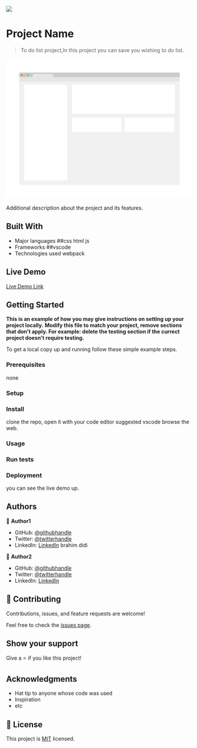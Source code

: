 ![](https://img.shields.io/badge/Microverse-blueviolet)

# Project Name

> To do list project,In this project you can save you wishing to do list.

![screenshot](./app_screenshot.png)

Additional description about the project and its features.

## Built With

- Major languages ##css html js
- Frameworks ##vscode
- Technologies used webpack

## Live Demo

[Live Demo Link](https://brahimdidi.github.io/Todolist-App/dist/index.html)


## Getting Started

**This is an example of how you may give instructions on setting up your project locally.**
**Modify this file to match your project, remove sections that don't apply. For example: delete the testing section if the currect project doesn't require testing.**


To get a local copy up and running follow these simple example steps.

### Prerequisites
none

### Setup

### Install
clone the repo, open it with your code editor 
suggested vscode browse the web.

### Usage

### Run tests

### Deployment

you can see the live demo up.

## Authors

👤 **Author1**

- GitHub: [@githubhandle](https://github.com/githubhandle)
- Twitter: [@twitterhandle](https://twitter.com/twitterhandle)
- LinkedIn: [LinkedIn](https://linkedin.com/in/linkedinhandle)
brahim didi

👤 **Author2**

- GitHub: [@githubhandle](https://github.com/githubhandle)
- Twitter: [@twitterhandle](https://twitter.com/twitterhandle)
- LinkedIn: [LinkedIn](https://linkedin.com/in/linkedinhandle)

## 🤝 Contributing

Contributions, issues, and feature requests are welcome!

Feel free to check the [issues page](../../issues/).

## Show your support

Give a ⭐️ if you like this project!

## Acknowledgments

- Hat tip to anyone whose code was used
- Inspiration
- etc

## 📝 License

This project is [MIT](./MIT.md) licensed.
